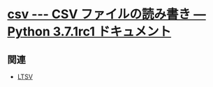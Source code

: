 # [csv --- CSV ファイルの読み書き — Python 3.7.1rc1 ドキュメント](https://docs.python.org/ja/3/library/csv.html)

## 関連

- [LTSV](python.ltsv.md)